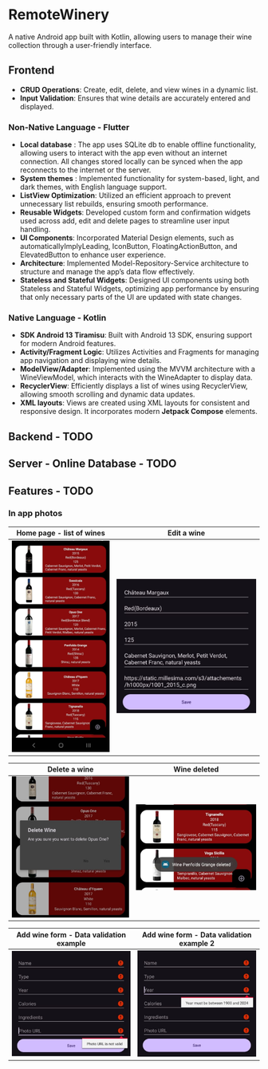 # RemoteWinery
A native Android app built with Kotlin, allowing users to manage their wine collection through a user-friendly interface.

## Frontend
- **CRUD Operations**: Create, edit, delete, and view wines in a dynamic list.
- **Input Validation**: Ensures that wine details are accurately entered and displayed.
### Non-Native Language - Flutter
- **Local database** : The app uses SQLite db to enable offline functionality, allowing users to interact with the app even without an internet connection. All changes stored locally can be synced when the app reconnects to the internet or the server.
- **System themes** : Implemented functionality for system-based, light, and dark themes, with English language support.
- **ListView Optimization**: Utilized an efficient approach to prevent unnecessary list rebuilds, ensuring smooth performance.
- **Reusable Widgets**: Developed custom form and confirmation widgets used across add, edit and delete pages to streamline user input handling.
- **UI Components**: Incorporated Material Design elements, such as automaticallyImplyLeading, IconButton, FloatingActionButton, and ElevatedButton to enhance user experience.
- **Architecture**: Implemented Model-Repository-Service architecture to structure and manage the app’s data flow effectively.
- **Stateless and Stateful Widgets**: Designed UI components using both Stateless and Stateful Widgets, optimizing app performance by ensuring that only necessary parts of the UI are updated with state changes.

### Native Language - Kotlin
- **SDK Android 13 Tiramisu**: Built with Android 13 SDK, ensuring support for modern Android features.
- **Activity/Fragment Logic**: Utilizes Activities and Fragments for managing app navigation and displaying wine details.
- **ModelView/Adapter**: Implemented using the MVVM architecture with a WineViewModel, which interacts with the WineAdapter to display data.
- **RecyclerView**: Efficiently displays a list of wines using RecyclerView, allowing smooth scrolling and dynamic data updates.
- **XML layouts**: Views are created using XML layouts for consistent and responsive design. It incorporates modern **Jetpack Compose** elements.
 
## Backend - TODO
## Server - Online Database - TODO
## Features - TODO

### In app photos
|  **Home page - list of wines**  |  **Edit a wine**  |
|---------------------------------|--------------------|
|  ![Home page - list of wines](https://github.com/edyeftimie/RemoteWinery/blob/main/InAppPhotos/List%20view.jpeg)  |  ![Edit a wine](https://github.com/edyeftimie/RemoteWinery/blob/main/InAppPhotos/Edit%20wine.jpeg)  |

|  **Delete a wine**  |  **Wine deleted**  |
|---------------------|--------------------|
|  ![Delete a wine](https://github.com/edyeftimie/RemoteWinery/blob/main/InAppPhotos/Delete%20wine.jpeg)  |  ![Wine deleted](https://github.com/edyeftimie/RemoteWinery/blob/main/InAppPhotos/Delete%20confirmed.jpeg)  |

|  **Add wine form - Data validation example**  |  **Add wine form - Data validation example 2**  |
|-----------------------------------------------|-----------------------------------------------|
|  ![Add wine form - Data validation example](https://github.com/edyeftimie/RemoteWinery/blob/main/InAppPhotos/Add%20data%20validation.jpeg)  |  ![Add wine form - Data validation example 2](https://github.com/edyeftimie/RemoteWinery/blob/main/InAppPhotos/Add%20data%20validation%202.jpeg)  |
